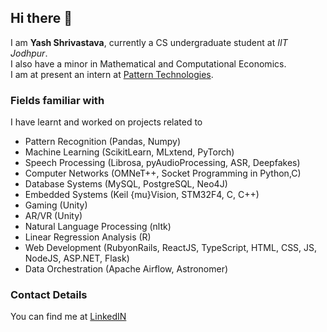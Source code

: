 ## Hi there 👋
I am **Yash Shrivastava**, currently a CS undergraduate student at *IIT Jodhpur*.  
I also have a minor in Mathematical and Computational Economics.  
I am at present an intern at [Pattern Technologies](https://www.pattern.com).

### Fields familiar with
I have learnt and worked on projects related to
  - Pattern Recognition (Pandas, Numpy)
  - Machine Learning (ScikitLearn, MLxtend, PyTorch)
  - Speech Processing (Librosa, pyAudioProcessing, ASR, Deepfakes)
  - Computer Networks (OMNeT++, Socket Programming in Python,C)
  - Database Systems (MySQL, PostgreSQL, Neo4J)
  - Embedded Systems (Keil \{mu}Vision, STM32F4, C, C++)
  - Gaming (Unity)
  - AR/VR (Unity)
  - Natural Language Processing (nltk)
  - Linear Regression Analysis (R)
  - Web Development (RubyonRails, ReactJS, TypeScript, HTML, CSS, JS, NodeJS, ASP.NET, Flask)
  - Data Orchestration (Apache Airflow, Astronomer)

### Contact Details
You can find me at [LinkedIN](https://www.linkedin.com/in/yash-shrivastava-0b7257259?utm_source=share&utm_campaign=share_via&utm_content=profile&utm_medium=android_app)

<!--
**alephys26/alephys26** is a ✨ _special_ ✨ repository because its `README.md` (this file) appears on your GitHub profile.

Here are some ideas to get you started:

- 🔭 I’m currently working on ...
- 🌱 I’m currently learning ...
- 👯 I’m looking to collaborate on ...
- 🤔 I’m looking for help with ...
- 💬 Ask me about ...
- 📫 How to reach me: ...
- 😄 Pronouns: ...
- ⚡ Fun fact: ...
-->
